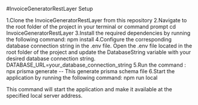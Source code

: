 #InvoiceGeneratorRestLayer Setup

1.Clone the InvoiceGeneratorRestLayer from this repository
2.Navigate to the root folder of the project in your terminal or command prompt
    cd InvoiceGeneratorRestLayer
3.Install the required dependencies by running the following command:
    npm install
4.Configure the corresponding database connection string in the .env file. Open the .env file located in the root folder of the project and update the DatabaseString variable with your desired database connection string.
    DATABASE_URL=your_database_connection_string
5.Run the command : npx prisma generate -- This generate prisma schema file
6.Start the application by running the following command:
    npm run local

This command will start the application and make it available at the specified local server address.

